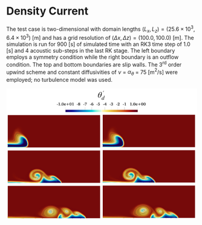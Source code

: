 # Density Current

The test case is two-dimensional with domain lengths $(L_x, L_z) = (25.6\times 10^3, 6.4\times 10^3)$ [m] and has a grid resolution of $(\Delta x, \, \Delta z) = (100.0, \, 100.0)$ [m]. The simulation is run for 900 [s] of simulated time with an RK3 time step of 1.0 [s] and 4 acoustic sub-steps in the last RK stage. The left boundary employs a symmetry condition while the right boundary is an outflow condition. The top and bottom boundaries are slip walls. The 3$^\text{rd}$ order upwind scheme and constant diffusivities of $\nu$ = $\alpha_{\theta}$ = 75 [m$^2$/s] were employed; no turbulence model was used.

![Test Image](https://github.com/AMLattanzi/validation/blob/main/JAMES_Paper/Density_Current/Comp_vs_anel.png)

